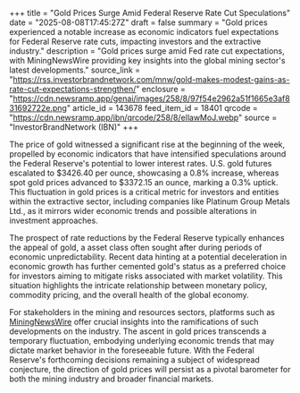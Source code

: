 +++
title = "Gold Prices Surge Amid Federal Reserve Rate Cut Speculations"
date = "2025-08-08T17:45:27Z"
draft = false
summary = "Gold prices experienced a notable increase as economic indicators fuel expectations for Federal Reserve rate cuts, impacting investors and the extractive industry."
description = "Gold prices surge amid Fed rate cut expectations, with MiningNewsWire providing key insights into the global mining sector's latest developments."
source_link = "https://rss.investorbrandnetwork.com/mnw/gold-makes-modest-gains-as-rate-cut-expectations-strengthen/"
enclosure = "https://cdn.newsramp.app/genai/images/258/8/97f54e2962a51f1665e3af831692722e.png"
article_id = 143678
feed_item_id = 18401
qrcode = "https://cdn.newsramp.app/ibn/qrcode/258/8/ellawMoJ.webp"
source = "InvestorBrandNetwork (IBN)"
+++

<p>The price of gold witnessed a significant rise at the beginning of the week, propelled by economic indicators that have intensified speculations around the Federal Reserve's potential to lower interest rates. U.S. gold futures escalated to $3426.40 per ounce, showcasing a 0.8% increase, whereas spot gold prices advanced to $3372.15 an ounce, marking a 0.3% uptick. This fluctuation in gold prices is a critical metric for investors and entities within the extractive sector, including companies like Platinum Group Metals Ltd., as it mirrors wider economic trends and possible alterations in investment approaches.</p><p>The prospect of rate reductions by the Federal Reserve typically enhances the appeal of gold, a asset class often sought after during periods of economic unpredictability. Recent data hinting at a potential deceleration in economic growth has further cemented gold's status as a preferred choice for investors aiming to mitigate risks associated with market volatility. This situation highlights the intricate relationship between monetary policy, commodity pricing, and the overall health of the global economy.</p><p>For stakeholders in the mining and resources sectors, platforms such as <a href='https://MiningNewsWire.com' rel='nofollow' target='_blank'>MiningNewsWire</a> offer crucial insights into the ramifications of such developments on the industry. The ascent in gold prices transcends a temporary fluctuation, embodying underlying economic trends that may dictate market behavior in the foreseeable future. With the Federal Reserve's forthcoming decisions remaining a subject of widespread conjecture, the direction of gold prices will persist as a pivotal barometer for both the mining industry and broader financial markets.</p>